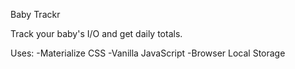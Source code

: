 Baby Trackr

Track your baby's I/O and get daily totals.


Uses:
-Materialize CSS
-Vanilla JavaScript
-Browser Local Storage
